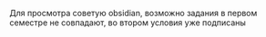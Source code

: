 Для просмотра советую obsidian, возможно задания в первом семестре не совпадают, во втором условия уже подписаны
